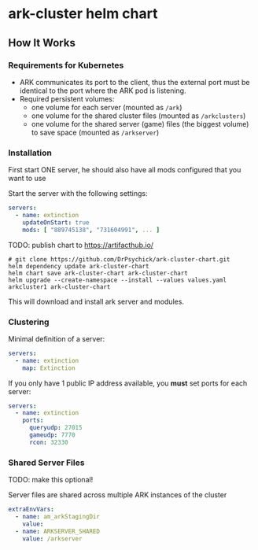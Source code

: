 # ark-cluster helm chart

## How It Works
### Requirements for Kubernetes
* ARK communicates its port to the client, thus the external port must be identical to the port where the ARK pod is listening.
* Required persistent volumes:
  * one volume for each server (mounted as `/ark`)
  * one volume for the shared cluster files (mounted as `/arkclusters`)
  * one volume for the shared server (game) files (the biggest volume) to save space (mounted as `/arkserver`)

### Installation
First start ONE server, he should also have all mods configured that you want to use

Start the server with the following settings:
```yaml
servers:
  - name: extinction
    updateOnStart: true
    mods: [ "889745138", "731604991", ... ]
```

TODO: publish chart to https://artifacthub.io/
```shell script
# git clone https://github.com/DrPsychick/ark-cluster-chart.git
helm dependency update ark-cluster-chart
helm chart save ark-cluster-chart ark-cluster-chart
helm upgrade --create-namespace --install --values values.yaml arkcluster1 ark-cluster-chart
```

This will download and install ark server and modules.

### Clustering
Minimal definition of a server:
```yaml
servers:
  - name: extinction
    map: Extinction
```
If you only have 1 public IP address available, you **must** set ports for each server:
```yaml
servers:
  - name: extinction
    ports:
      queryudp: 27015
      gameudp: 7770
      rcon: 32330
```

### Shared Server Files
TODO: make this optional!

Server files are shared across multiple ARK instances of the cluster
```yaml
extraEnvVars:
  - name: am_arkStagingDir
    value:
  - name: ARKSERVER_SHARED
    value: /arkserver
``` 

